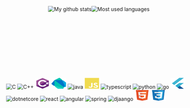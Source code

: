 <div style="display: flex; align-items: center; justify-content: center">
    <img
        alt="My github stats"
        height="180rem"
        src="https://github-readme-stats-git-master-henriquerborba.vercel.app/api?username=henriquerborba&count_private=true&show_icons=true&theme=dracula"
    />
    <img
        alt="Most used languages"
        height="180rem"
        src="https://github-readme-stats-git-master-henriquerborba.vercel.app/api/top-langs/?username=henriquerborba&theme=dracula&layout=compact&langs_count=7"
    />
</div>

<div style="display: inline_block">
    <br />
    <img
        alt="C"
        height="30"
        width="40"
        src="https://cdn.jsdelivr.net/gh/devicons/devicon/icons/c/c-original.svg"
    />
    <img
        alt="C++"
        height="30"
        width="40"
        src="https://cdn.jsdelivr.net/gh/devicons/devicon/icons/cplusplus/cplusplus-original.svg"
    />
    <img
        alt="CSHARP"
        height="30"
        width="40"
        src="https://raw.githubusercontent.com/devicons/devicon/master/icons/csharp/csharp-original.svg"
    />
    <img
        alt="dart"
        height="30"
        width="40"
        src="https://raw.githubusercontent.com/devicons/devicon/master/icons/dart/dart-original.svg"
    />
    <img
        alt="java"
        height="30"
        width="40"
        src="https://cdn.jsdelivr.net/gh/devicons/devicon/icons/java/java-original-wordmark.svg"
    />
    <img
        alt="javascript"
        height="30"
        width="40"
        src="https://raw.githubusercontent.com/devicons/devicon/master/icons/javascript/javascript-plain.svg"
    />
    <img
        alt="typescript"
        height="30"
        width="40"
        src="https://cdn.jsdelivr.net/gh/devicons/devicon/icons/typescript/typescript-original.svg"
    />
    <img
        alt="python"
        height="30"
        width="40"
        src="https://cdn.jsdelivr.net/gh/devicons/devicon/icons/python/python-original-wordmark.svg"
    />
    <img
        alt="go"
        height="30"
        width="40"
        src="https://cdn.jsdelivr.net/gh/devicons/devicon/icons/go/go-original-wordmark.svg"
    />
    <img
        alt="flutter"
        height="30"
        width="40"
        src="https://raw.githubusercontent.com/devicons/devicon/master/icons/flutter/flutter-original.svg"
    />
    <img
        alt="dotnetcore"
        height="30"
        width="40"
        src="https://cdn.jsdelivr.net/gh/devicons/devicon/icons/dotnetcore/dotnetcore-original.svg"
    />
    <img
        alt="react"
        height="30"
        width="40"
        src="https://cdn.jsdelivr.net/gh/devicons/devicon/icons/react/react-original.svg"
    />
    <img
        alt="angular"
        height="30"
        width="40"
        src="https://cdn.jsdelivr.net/gh/devicons/devicon/icons/angularjs/angularjs-original.svg"
    />
    <img
        alt="spring"
        height="30"
        width="40"
        src="https://cdn.jsdelivr.net/gh/devicons/devicon/icons/spring/spring-original.svg"
    />
    <img
        alt="djaango"
        height="30"
        width="40"
        src="https://cdn.jsdelivr.net/gh/devicons/devicon/icons/django/django-plain.svg"
    />
    <img
        alt="HTML"
        height="30"
        width="40"
        src="https://raw.githubusercontent.com/devicons/devicon/master/icons/html5/html5-original.svg"
    />
    <img
        alt="CSS"
        height="30"
        width="40"
        src="https://raw.githubusercontent.com/devicons/devicon/master/icons/css3/css3-original.svg"
    />
</div>

